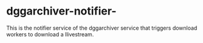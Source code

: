 # dggarchiver-notifier-
This is the notifier service of the dggarchiver service that triggers download workers to download a llivestream. 
